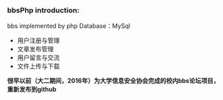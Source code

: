 ### bbsPhp introduction:
bbs implemented by php
Database：MySql

* 用户注册与管理
* 文章发布管理
* 用户留言与交流
* 文件上传与下载

__很早以前（大二期间，2016年）为大学信息安全协会完成的校内bbs论坛项目，重新发布到github__

